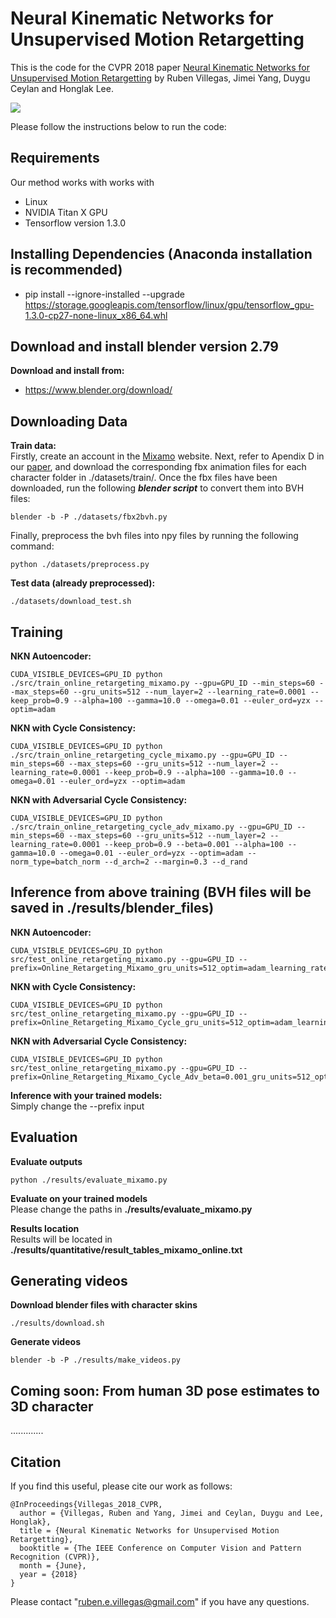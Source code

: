 # Neural Kinematic Networks for Unsupervised Motion Retargetting

This is the code for the CVPR 2018 paper [Neural Kinematic Networks for Unsupervised Motion Retargetting](https://arxiv.org/pdf/1804.05653.pdf) by Ruben Villegas, Jimei Yang, Duygu Ceylan and Honglak Lee.

![](https://github.com/rubenvillegas/cvpr2018nkn/blob/master/gifs/gangnam_style.gif)


Please follow the instructions below to run the code:

## Requirements
Our method works with works with
* Linux
* NVIDIA Titan X GPU
* Tensorflow version 1.3.0

## Installing Dependencies (Anaconda installation is recommended)
* pip install --ignore-installed --upgrade https://storage.googleapis.com/tensorflow/linux/gpu/tensorflow_gpu-1.3.0-cp27-none-linux_x86_64.whl

## Download and install blender version 2.79
**Download and install from:**  
* https://www.blender.org/download/

## Downloading Data
**Train data:**  
Firstly, create an account in the [Mixamo](https://www.mixamo.com) website. Next, refer to Apendix D in our [paper](https://arxiv.org/pdf/1804.05653.pdf), and download the corresponding fbx animation files for each character folder in ./datasets/train/. Once the fbx files have been downloaded, run the following ***blender script*** to convert them into BVH files:
```
blender -b -P ./datasets/fbx2bvh.py
```
Finally, preprocess the bvh files into npy files by running the following command:
```
python ./datasets/preprocess.py
```

**Test data (already preprocessed):**  
```
./datasets/download_test.sh
```

## Training
**NKN Autoencoder:**
```
CUDA_VISIBLE_DEVICES=GPU_ID python ./src/train_online_retargeting_mixamo.py --gpu=GPU_ID --min_steps=60 --max_steps=60 --gru_units=512 --num_layer=2 --learning_rate=0.0001 --keep_prob=0.9 --alpha=100 --gamma=10.0 --omega=0.01 --euler_ord=yzx --optim=adam
```

**NKN with Cycle Consistency:**
```
CUDA_VISIBLE_DEVICES=GPU_ID python ./src/train_online_retargeting_cycle_mixamo.py --gpu=GPU_ID --min_steps=60 --max_steps=60 --gru_units=512 --num_layer=2 --learning_rate=0.0001 --keep_prob=0.9 --alpha=100 --gamma=10.0 --omega=0.01 --euler_ord=yzx --optim=adam
```

**NKN with Adversarial Cycle Consistency:**
```
CUDA_VISIBLE_DEVICES=GPU_ID python ./src/train_online_retargeting_cycle_adv_mixamo.py --gpu=GPU_ID --min_steps=60 --max_steps=60 --gru_units=512 --num_layer=2 --learning_rate=0.0001 --keep_prob=0.9 --beta=0.001 --alpha=100 --gamma=10.0 --omega=0.01 --euler_ord=yzx --optim=adam --norm_type=batch_norm --d_arch=2 --margin=0.3 --d_rand
```

## Inference from above training (BVH files will be saved in ./results/blender_files)
**NKN Autoencoder:**
```
CUDA_VISIBLE_DEVICES=GPU_ID python src/test_online_retargeting_mixamo.py --gpu=GPU_ID --prefix=Online_Retargeting_Mixamo_gru_units=512_optim=adam_learning_rate=0.0001_num_layer=2_alpha=100.0_euler_ord=yzx_omega=0.01_keep_prob=0.9_gamma=10.0
```

**NKN with Cycle Consistency:**
```
CUDA_VISIBLE_DEVICES=GPU_ID python src/test_online_retargeting_mixamo.py --gpu=GPU_ID --prefix=Online_Retargeting_Mixamo_Cycle_gru_units=512_optim=adam_learning_rate=0.0001_num_layer=2_alpha=100.0_euler_ord=yzx_omega=0.01_keep_prob=0.9_gamma=10.0
```

**NKN with Adversarial Cycle Consistency:**
```
CUDA_VISIBLE_DEVICES=GPU_ID python src/test_online_retargeting_mixamo.py --gpu=GPU_ID --prefix=Online_Retargeting_Mixamo_Cycle_Adv_beta=0.001_gru_units=512_optim=adam_d_arch=2_learning_rate=0.0001_omega=0.01_norm_type=batch_norm_d_rand=True_num_layer=2_alpha=100.0_euler_ord=yzx_margin=0.3_keep_prob=0.9_gamma=10.0
```
**Inference with your trained models:**  
Simply change the --prefix input

## Evaluation
**Evaluate outputs**
```
python ./results/evaluate_mixamo.py
```
**Evaluate on your trained models**  
Please change the paths in **./results/evaluate_mixamo.py**  

**Results location**  
Results will be located in **./results/quantitative/result_tables_mixamo_online.txt**  

## Generating videos
**Download blender files with character skins**
```
./results/download.sh
```
**Generate videos**
```
blender -b -P ./results/make_videos.py
```

## Coming soon: From human 3D pose estimates to 3D character
.............

## Citation                                                                      
                                                                                 
If you find this useful, please cite our work as follows:                        
```                                                                              
@InProceedings{Villegas_2018_CVPR,
  author = {Villegas, Ruben and Yang, Jimei and Ceylan, Duygu and Lee, Honglak},
  title = {Neural Kinematic Networks for Unsupervised Motion Retargetting},
  booktitle = {The IEEE Conference on Computer Vision and Pattern Recognition (CVPR)},
  month = {June},
  year = {2018}
}
```

Please contact "ruben.e.villegas@gmail.com" if you have any questions.

